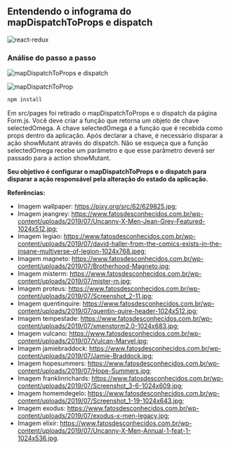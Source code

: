 ## Entendendo o infograma do mapDispatchToProps e dispatch

![react-redux](https://i.postimg.cc/XvZv1W73/map-Dispatch-To-Props-and-dispatch-info.png)

### Análise do passo a passo
![mapDispatchToProps e dispatch](https://i.postimg.cc/L6Rn9GvB/map-Dispatch-To-Props-and-dispatch.png)

![mapDispatchToProp](https://i.postimg.cc/LhFJDgwD/map-Dispatch-To-Props.png)

```javascript
npm install
```

Em src/pages foi retirado o mapDispatchToProps e o dispatch da página Form.js. Você deve criar a função que retorna um objeto de chave selectedOmega. A chave selectedOmega é a função que é recebida como props dentro da aplicação. Após declarar a chave, é necessário disparar a ação showMutant através do dispatch. Não se esqueça que a função selectedOmega recebe um parâmetro e que esse parâmetro deverá ser passado para a action showMutant.

**Seu objetivo é configurar o mapDispatchToProps e o dispatch para disparar a ação responsável pela alteração do estado da aplicação.**

**Referências:**

- Imagem wallpaper: https://pixy.org/src/62/629825.jpg;
- Imagem jeangrey: https://www.fatosdesconhecidos.com.br/wp-content/uploads/2019/07/Uncanny-X-Men-Jean-Grey-Featured-1024x512.jpg;
- Imagem legiao: https://www.fatosdesconhecidos.com.br/wp-content/uploads/2019/07/david-haller-from-the-comics-exists-in-the-insane-multiverse-of-legion-1024x768.jpeg;
- Imagem magneto: https://www.fatosdesconhecidos.com.br/wp-content/uploads/2019/07/Brotherhood-Magneto.jpg;
- Imagem misterm: https://www.fatosdesconhecidos.com.br/wp-content/uploads/2019/07/mister-m.jpg;
- Imagem proteus: https://www.fatosdesconhecidos.com.br/wp-content/uploads/2019/07/Screenshot_2-11.jpg;
- Imagem quentinquire: https://www.fatosdesconhecidos.com.br/wp-content/uploads/2019/07/quentin-quire-header-1024x512.jpg;
- Imagem tempestade: https://www.fatosdesconhecidos.com.br/wp-content/uploads/2019/07/xmenstorm2.0-1024x683.jpg;
- Imagem vulcano: https://www.fatosdesconhecidos.com.br/wp-content/uploads/2019/07/Vulcan-Marvel.jpg;
- Imagem jamiebraddock: https://www.fatosdesconhecidos.com.br/wp-content/uploads/2019/07/Jamie-Braddock.jpg;
- Imagem hopesummers: https://www.fatosdesconhecidos.com.br/wp-content/uploads/2019/07/Hope-Summers.jpg;
- Imagem franklinrichards: https://www.fatosdesconhecidos.com.br/wp-content/uploads/2019/07/Screenshot_3-6-1024x609.jpg;
- Imagem homemdegelo: https://www.fatosdesconhecidos.com.br/wp-content/uploads/2019/07/Screenshot_1-19-1024x643.jpg;
- Imagem exodus: https://www.fatosdesconhecidos.com.br/wp-content/uploads/2019/07/exodus-x-men-legacy.jpg;
- Imagem elixir: https://www.fatosdesconhecidos.com.br/wp-content/uploads/2019/07/Uncanny-X-Men-Annual-1-feat-1-1024x536.jpg.
